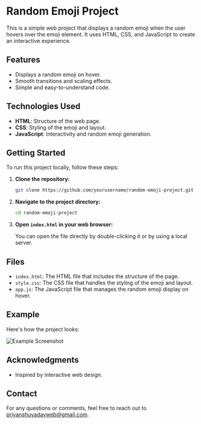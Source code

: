 # Random Emoji Project

This is a simple web project that displays a random emoji when the user hovers over the emoji element. It uses HTML, CSS, and JavaScript to create an interactive experience.

## Features

- Displays a random emoji on hover.
- Smooth transitions and scaling effects.
- Simple and easy-to-understand code.

## Technologies Used

- **HTML**: Structure of the web page.
- **CSS**: Styling of the emoji and layout.
- **JavaScript**: Interactivity and random emoji generation.

## Getting Started

To run this project locally, follow these steps:

1. **Clone the repository:**

    ```bash
    git clone https://github.com/yourusername/random-emoji-project.git
    ```

2. **Navigate to the project directory:**

    ```bash
    cd random-emoji-project
    ```

3. **Open `index.html` in your web browser:**

    You can open the file directly by double-clicking it or by using a local server.

## Files

- `index.html`: The HTML file that includes the structure of the page.
- `style.css`: The CSS file that handles the styling of the emoji and layout.
- `app.js`: The JavaScript file that manages the random emoji display on hover.

## Example

Here's how the project looks:

![Example Screenshot](screenshot.png)

## Acknowledgments

- Inspired by interactive web design.

## Contact

For any questions or comments, feel free to reach out to priyanshuyadavweb@gmail.com.
